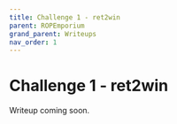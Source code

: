 ```yaml
---
title: Challenge 1 - ret2win
parent: ROPEmporium
grand_parent: Writeups
nav_order: 1
---
```


# Challenge 1 - ret2win

Writeup coming soon.
